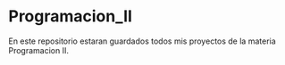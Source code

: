 # Programacion_II
En este repositorio estaran guardados todos mis proyectos de la materia Programacion II.
